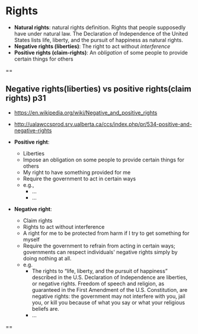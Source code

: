# Rights

- **Natural rights**: natural rights definition. Rights that people supposedly have under natural law. The Declaration of Independence of the United States lists life, liberty, and the pursuit of happiness as natural rights.
- **Negative rights (liberties)**: The right to act without *interference*
- **Positive rights (claim-rights)**: An *obligation* of some people to provide certain things for others

==

## Negative rights(liberties) vs positive rights(claim rights) p31
- https://en.wikipedia.org/wiki/Negative_and_positive_rights
- http://ualawccsprod.srv.ualberta.ca/ccs/index.php/pr/534-positive-and-negative-rights

- **Positive right**:
    * Liberties
    * Impose an obligation on some people to provide certain things for others
    * My right to have something provided for me
    * Require the government to act in certain ways
    * e.g.,
        - ...
        - ...
- **Negative right**:
    * Claim rights
    * Rights to act without interference
    * A right for me to be protected from harm if I try to get something for myself
    * Require the government to refrain from acting in certain ways; governments can respect individuals' negative rights simply by doing nothing at all.
    * e.g.
        - The rights to “life, liberty, and the pursuit of happiness” described in the U.S. Declaration of Independence are liberties, or negative rights. Freedom of speech and religion, as guaranteed in the First Amendment of the U.S. Constitution, are negative rights: the government may not interfere with you, jail you, or kill you because of what you say or what your religious beliefs are.
        - ...

==
